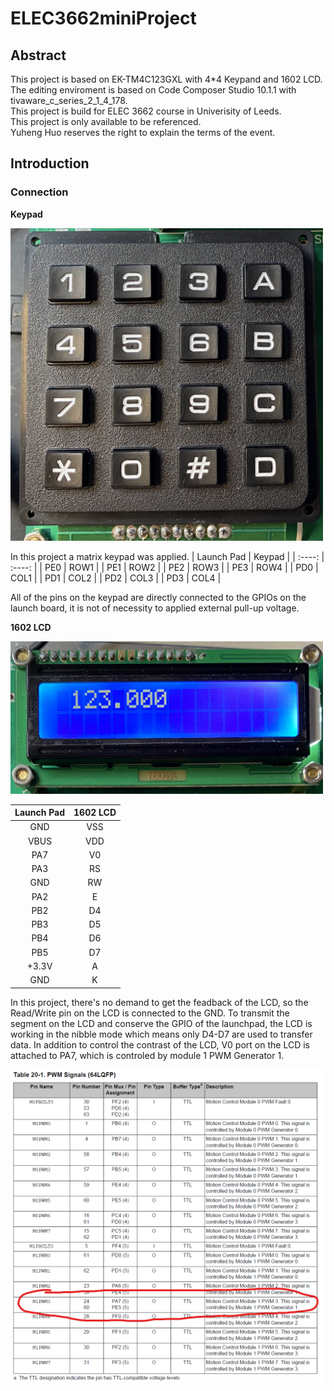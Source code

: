 <!--
 * @Author: your name
 * @Date: 2020-12-22 14:10:38
 * @LastEditTime: 2020-12-22 16:06:47
 * @LastEditors: Please set LastEditors
 * @Description: In User Settings Edit
 * @FilePath: \undefinedc:\Users\Neowless\workspace_v10\blink\README.md
-->
# ELEC3662miniProject
## Abstract
This project is based on EK-TM4C123GXL with 4*4 Keypand and 1602 LCD.<br>
The editing enviroment is based on Code Composer Studio 10.1.1 with tivaware_c_series_2_1_4_178.<br>
This project is build for ELEC 3662 course in Univerisity of Leeds.<br>
This project is only available to be referenced.<br>
Yuheng Huo reserves the right to explain the terms of the event.<br>
## Introduction
### Connection
**Keypad**

<div><img width="500" height="500" float:left src="https://github.com/Neowless/ELEC3662miniProject/blob/master/keypad.png"/></div>

In this project a matrix keypad was applied.
|  Launch Pad   | Keypad  |
|   :----:  |  :----: |
| PE0  | ROW1 |
| PE1  | ROW2 |
| PE2  | ROW3 |
| PE3  | ROW4 |
| PD0  | COL1 |
| PD1  | COL2 |
| PD2  | COL3 |
| PD3  | COL4 |

All of the pins on the keypad are directly connected to the GPIOs on the launch board, it is not of necessity to applied external pull-up voltage.

**1602 LCD**

<div><img width="500" height="244" float:left src="https://github.com/Neowless/ELEC3662miniProject/blob/master/lcd.png"/></div>

|  Launch Pad   | 1602 LCD  |
|   :----:  |  :----: |
| GND  | VSS |
| VBUS  | VDD |
| PA7  | V0 |
| PA3  | RS |
| GND  | RW |
| PA2  | E |
| PB2  | D4 |
| PB3  | D5 |
| PB4  | D6 |
| PB5  | D7 |
| +3.3V  | A |
| GND  | K |

In this project, there's no demand to get the feadback of the LCD, so the Read/Write pin on the LCD is connected to the GND.
To transmit the segment on the LCD and conserve the GPIO of the launchpad, the LCD is working in the nibble mode which means only D4-D7 are used to transfer data.
In addition to control the contrast of the LCD, V0 port on the LCD is attached to PA7, which is controled by module 1 PWM Generator 1.

<div><img width="500" height="500" float:left src="https://github.com/Neowless/ELEC3662miniProject/blob/master/pwm.png"/></div>
